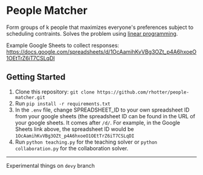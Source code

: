 # People Matcher
Form groups of k people that maximizes everyone's preferences subject to scheduling contraints. Solves the problem using [linear programming](https://en.wikipedia.org/wiki/Linear_programming).

Example Google Sheets to collect responses: https://docs.google.com/spreadsheets/d/1OcAamihKvVBg3OZt_p4A6hxoeO1OEtTrZ6iT7CSLqDI

## Getting Started
1. Clone this repository: `git clone https://github.com/rhotter/people-matcher.git`
2. Run `pip install -r requirements.txt`
3. In the `.env` file, change SPREADSHEET_ID to your own spreadsheet ID from your google sheets (the spreadsheet ID can be found in the URL of your google sheets. It comes after `/d/`. For example, in the Google Sheets link above, the spreadsheet ID would be `1OcAamihKvVBg3OZt_p4A6hxoeO1OEtTrZ6iT7CSLqDI`
4. Run `python teaching.py` for the teaching solver or `python collaboration.py` for the collaboration solver.

------

Experimental things on `devy` branch
